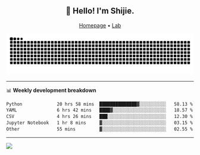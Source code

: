 <h2 align="center">👋 Hello! I'm Shijie.</h2>
<p align="center">
  <a href="https://xu-shi-jie.github.io"> Homepage</a> •
  <a href="https://onoda-lab.jp"> Lab </a>
</p>

![Snake animation](https://github.com/xu-shi-jie/xu-shi-jie/blob/output/github-snake.svg)


-------

📊 **Weekly development breakdown**
<!--START_SECTION:waka-->

```txt
Python             20 hrs 58 mins  ██████████████▓░░░░░░░░░░   58.13 %
YAML               6 hrs 42 mins   ████▓░░░░░░░░░░░░░░░░░░░░   18.57 %
CSV                4 hrs 26 mins   ███░░░░░░░░░░░░░░░░░░░░░░   12.30 %
Jupyter Notebook   1 hr 8 mins     ▓░░░░░░░░░░░░░░░░░░░░░░░░   03.15 %
Other              55 mins         ▓░░░░░░░░░░░░░░░░░░░░░░░░   02.55 %
```

<!--END_SECTION:waka-->

-------
![](https://komarev.com/ghpvc/?username=xu-shi-jie&style=flat-square&color=blue) 
